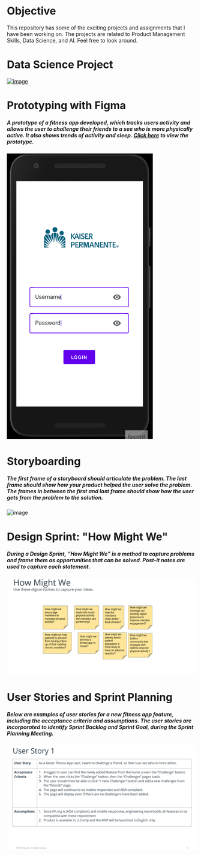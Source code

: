 # Objective

This repository has some of the exciting projects and assignments that I have been working on. The projects are related to Product Management Skills, Data Science, and AI. Feel free to look around.



# Data Science Project
[![image](https://user-images.githubusercontent.com/64765832/125731982-b00c150a-8769-49c3-9b4a-849815554dc3.png)](https://www.linkedin.com/pulse/battle-neighborhoods-neeraj-baheti-pt-dpt-scs-ocs-cscs/)




# Prototyping with Figma

##### A prototype of a fitness app developed, which tracks users activity and allows the user to challenge their friends to a see who is more physically active. It also shows trends of activity and sleep. [Click here](https://www.figma.com/file/adgPzMaM1NjwhqVtFeguuW/Kaiser-Fitness-App?node-id=0%3A1) to view the prototype. 
![gif](FitnessApp.gif)

# Storyboarding
##### The first frame of a storyboard should articulate the problem. The last frame should show how your product helped the user solve the problem. The frames in between the first and last frame should show how the user gets from the problem to the solution. 
![image](https://user-images.githubusercontent.com/64765832/125737792-fb82af12-f6b7-494e-9962-24cb2afb1a01.png)

# Design Sprint: "How Might We"
##### During a Design Sprint, “How Might We” is a method to capture problems and frame them as opportunities that can be solved. Post-it notes are used to capture each statement.
![gif](HowMightWe.gif)

# User Stories and Sprint Planning
##### Below are examples of user stories for a new fitness app feature, including the acceptance criteria and assumptions. The user stories are incorporated to identify Sprint Backlog and Sprint Goal, during the Sprint Planning Meeting. 
![gif](UserStories.gif)
